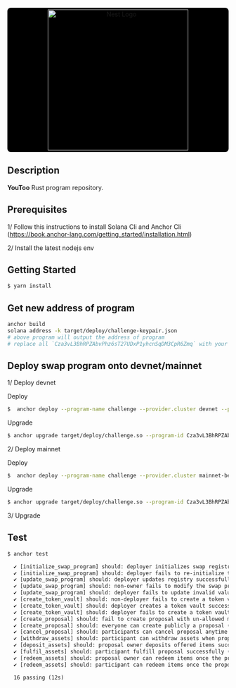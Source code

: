 <p align="center">
  <a style="background: black; display: block; border-radius: 8px; padding: 4px" href="http://id.ancient8.gg/" target="blank"><img src="https://cavies.xyz/assets/images/older-hamster.png" width="320" alt="Nest Logo" /></a>
</p>


## Description

**YouToo** Rust program repository.


## Prerequisites

1/ Follow this instructions to install Solana Cli and Anchor Cli (https://book.anchor-lang.com/getting_started/installation.html)

2/ Install the latest nodejs env

## Getting Started

```bash
$ yarn install
```

## Get new address of program
```bash
anchor build
solana address -k target/deploy/challenge-keypair.json
# above program will output the address of program
# replace all `Cza3vL3BhRPZAbvPhz6sT27UDxP1yhcnSqDM3CpR6Zmq` with your new address
```
## Deploy swap program onto devnet/mainnet

1/ Deploy devnet 

Deploy

```bash
$  anchor deploy --program-name challenge --provider.cluster devnet --provider.wallet ~/.config/solana/id.json
```

Upgrade

```bash
$ anchor upgrade target/deploy/challenge.so --program-id Cza3vL3BhRPZAbvPhz6sT27UDxP1yhcnSqDM3CpR6Zmq --provider.cluster devnet --provider.wallet ~/.config/solana/id.json
```

2/ Deploy mainnet 

Deploy

```bash
$  anchor deploy --program-name challenge --provider.cluster mainnet-beta --provider.wallet ~/.config/solana/id.json
```

Upgrade

```bash
$ anchor upgrade target/deploy/challenge.so --program-id Cza3vL3BhRPZAbvPhz6sT27UDxP1yhcnSqDM3CpR6Zmq --provider.cluster mainnet-beta --provider.wallet ~/.config/solana/id.json
```



3/ Upgrade

## Test

```bash
$ anchor test
```

```txt
  ✔ [initialize_swap_program] should: deployer initializes swap registry successfully
  ✔ [initialize_swap_program] should: deployer fails to re-initialize the swap registry
  ✔ [update_swap_program] should: deployer updates registry successfully (443ms)
  ✔ [update_swap_program] should: non-owner fails to modify the swap program
  ✔ [update_swap_program] should: deployer fails to update invalid values
  ✔ [create_token_vault] should: non-deployer fails to create a token vault
  ✔ [create_token_vault] should: deployer creates a token vault successfully (446ms)
  ✔ [create_token_vault] should: deployer fails to create a token vault for an added mint account
  ✔ [create_proposal] should: fail to create proposal with un-allowed mint tokens
  ✔ [create_proposal] should: everyone can create publicly a proposal (964ms)
  ✔ [cancel_proposal] should: participants can cancel proposal anytime when proposal isn't fulfilled (930ms)
  ✔ [withdraw_assets] should: participant can withdraw assets when proposal is canceled (452ms)
  ✔ [deposit_assets] should: proposal owner deposits offered items successfully (491ms)
  ✔ [fulfil_assets] should: participant fulfill proposal successfully (447ms)
  ✔ [redeem_assets] should: proposal owner can redeem items once the proposal is fulfilled (459ms)
  ✔ [redeem_assets] should: participant can redeem items once the proposal is fulfilled (461ms)

  16 passing (12s)

```